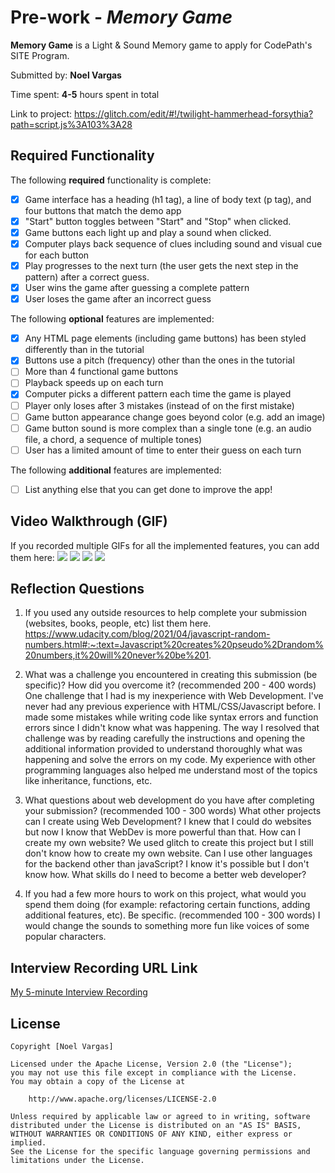 # Pre-work - *Memory Game*

**Memory Game** is a Light & Sound Memory game to apply for CodePath's SITE Program. 

Submitted by: **Noel Vargas**

Time spent: **4-5** hours spent in total

Link to project: https://glitch.com/edit/#!/twilight-hammerhead-forsythia?path=script.js%3A103%3A28

## Required Functionality

The following **required** functionality is complete:

* [X] Game interface has a heading (h1 tag), a line of body text (p tag), and four buttons that match the demo app
* [X] "Start" button toggles between "Start" and "Stop" when clicked. 
* [X] Game buttons each light up and play a sound when clicked. 
* [X] Computer plays back sequence of clues including sound and visual cue for each button
* [X] Play progresses to the next turn (the user gets the next step in the pattern) after a correct guess. 
* [X] User wins the game after guessing a complete pattern
* [X] User loses the game after an incorrect guess

The following **optional** features are implemented:

* [X] Any HTML page elements (including game buttons) has been styled differently than in the tutorial
* [X] Buttons use a pitch (frequency) other than the ones in the tutorial
* [ ] More than 4 functional game buttons
* [ ] Playback speeds up on each turn
* [X] Computer picks a different pattern each time the game is played
* [ ] Player only loses after 3 mistakes (instead of on the first mistake)
* [ ] Game button appearance change goes beyond color (e.g. add an image)
* [ ] Game button sound is more complex than a single tone (e.g. an audio file, a chord, a sequence of multiple tones)
* [ ] User has a limited amount of time to enter their guess on each turn

The following **additional** features are implemented:

- [ ] List anything else that you can get done to improve the app!

## Video Walkthrough (GIF)

If you recorded multiple GIFs for all the implemented features, you can add them here:
![](gif1-link-here)
![](gif2-link-here)
![](gif3-link-here)
![](gif4-link-here)

## Reflection Questions
1. If you used any outside resources to help complete your submission (websites, books, people, etc) list them here. 
https://www.udacity.com/blog/2021/04/javascript-random-numbers.html#:~:text=Javascript%20creates%20pseudo%2Drandom%20numbers,it%20will%20never%20be%201.

2. What was a challenge you encountered in creating this submission (be specific)? How did you overcome it? (recommended 200 - 400 words) 
One challenge that I had is my inexperience with Web Development. I've never had any previous experience with HTML/CSS/Javascript before. I made some mistakes while writing code like syntax errors and function errors since I didn't know what was happening. The way I resolved that challenge was by reading carefully the instructions and opening the additional information provided to understand thoroughly what was happening and solve the errors on my code. My experience with other programming languages also helped me understand most of the topics like inheritance, functions, etc.

3. What questions about web development do you have after completing your submission? (recommended 100 - 300 words) 
What other projects can I create using Web Development? I knew that I could do websites but now I know that WebDev is more powerful than that.
How can I create my own website? We used glitch to create this project but I still don't know how to create my own website.
Can I use other languages for the backend other than javaScript? I know it's possible but I don't know how.
What skills do I need to become a better web developer?


4. If you had a few more hours to work on this project, what would you spend them doing (for example: refactoring certain functions, adding additional features, etc). Be specific. (recommended 100 - 300 words) 
I would change the sounds to something more fun like voices of some popular characters. 





## Interview Recording URL Link

[My 5-minute Interview Recording](your-link-here)


## License

    Copyright [Noel Vargas]

    Licensed under the Apache License, Version 2.0 (the "License");
    you may not use this file except in compliance with the License.
    You may obtain a copy of the License at

        http://www.apache.org/licenses/LICENSE-2.0

    Unless required by applicable law or agreed to in writing, software
    distributed under the License is distributed on an "AS IS" BASIS,
    WITHOUT WARRANTIES OR CONDITIONS OF ANY KIND, either express or implied.
    See the License for the specific language governing permissions and
    limitations under the License.
